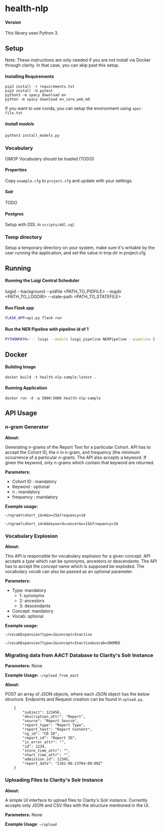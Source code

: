 # health-nlp

#### Version
This library uses Python 3.

## Setup

Note: These instructions are only needed if you are not install via Docker through clarity. In that case, you can skip past this setup.

#### Installing Requirements
```
pip3 install -r requirements.txt
pip3 install -U pytest
python3 -m spacy download en
python -m spacy download en_core_web_md
```
If you want to use conda, you can setup the environment using `spec-file.txt`
##### Install models 

```bash 
python3 install_models.py
```

### Vocabulary
OMOP Vocabulary should be loaded (TODO)

#### Properties
Copy `example.cfg` to `project.cfg` and update with your settings.

#### Solr
TODO

#### Postgres
Setup with DDL in `scripts/ddl.sql`

### Temp directory
Setup a temporary directory on your system, make sure it's writable by the user running the application, and set the value in tmp.dir in project.cfg

## Running

#### Running the Luigi Central Scheduler
luigid --background --pidfile <PATH_TO_PIDFILE> --logdir <PATH_TO_LOGDIR> --state-path <PATH_TO_STATEFILE>

#### Run Flask app
```bash
FLASK_APP=api.py flask run
```

#### Run the NER Pipeline with pipeline id of 1
```bash
PYTHONPATH='.' luigi --module luigi_pipeline NERPipeline --pipeline 1 --job 1234 --owner user 
```

## Docker

#### Building Image
```docker build -t health-nlp-sample:latest . ```

#### Running Application
```docker run -d -p 5000:5000 health-nlp-sample```

## API Usage

### n-gram Generator

**About:** 

Generating n-grams of the Report Text for a particular Cohort. API has to accept the Cohort ID, the _n_ in n-gram, and frequency (the minimum occurrence of a particular n-gram). The API also accepts a keyword. If given the keyword, only n-grams which contain that keyword are returned. 

**Parameters:**

- Cohort ID : mandatory
- Keyword : optional
- n : mandatory
- frequency : mandatory

**Example usage:** 

```
~/ngram?cohort_id=6&n=15&frequency=10

~/ngram?cohort_id=6&keyword=cancer&n=15&frequency=10
```



### Vocabulary Explosion

**About:** 

This API is responsible for vocabulary explosion for a given concept. API accepts a _type_ which can be synonyms, ancestors or descendants. The API has to accept the _concept_ name which is supposed be exploded. The vocabulary _vocab_ can also be passed as an optional parameter.

**Parameters:**

- Type: mandatory
  - 1: synonyms
  - 2: ancestors
  - 3: descendants
- Concept: mandatory
- Vocab: optional

**Example usage:**

```
~/vocabExpansion?type=1&concept=Inactive

~/vocabExpansion?type=1&concept=Inactive&vocab=SNOMED
```



### Migrating data from AACT Database to Clarity's Solr Instance

**Parameters:** None

**Example Usage:** `~/upload_from_aact`

**About:** 

POST an array of JSON objects, where each JSON object has the below structure. Endpoints and Request creation can be found in `upload.py`. 

```
    {
        "subject": 123456,
        "description_attr": "Report",
        "source": "Report Source",
        "report_type": "Report Type",
        "report_text": "Report Content",
        "cg_id": "CD ID",
        "report_id": "Report ID",
        "is_error_attr": "",
        "id": 1234,
        "store_time_attr": "",
        "chart_time_attr": "",
        "admission_id": 12345,
        "report_date": "2161-06-13T04:00:00Z"
    }
```

### Uploading Files to Clarity's Solr Instance

**About:** 

A simple UI interface to upload files to Clarity's Solr instance. Currently accepts only JSON and CSV files with the structure mentioned in the UI. 

**Parameters:** None

**Example Usage**: `~/upload`
